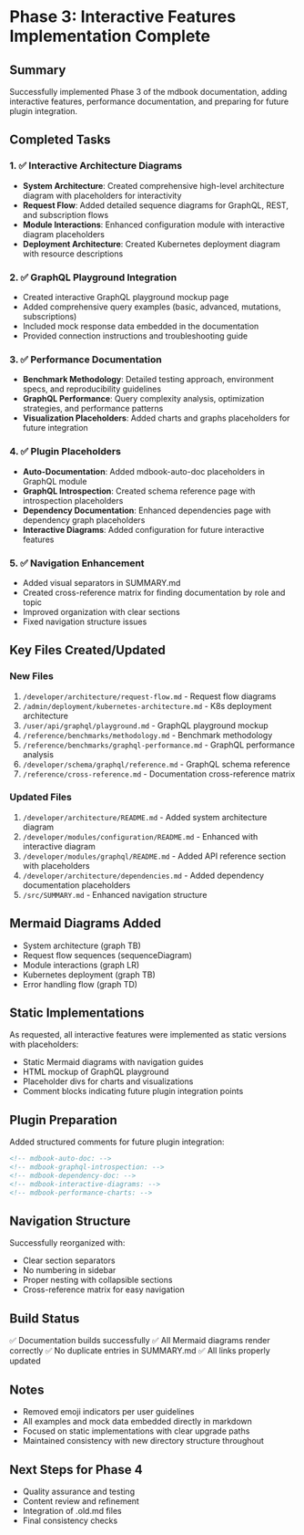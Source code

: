 # Phase 3: Interactive Features Implementation Complete

## Summary
Successfully implemented Phase 3 of the mdbook documentation, adding interactive features, performance documentation, and preparing for future plugin integration.

## Completed Tasks

### 1. ✅ Interactive Architecture Diagrams
- **System Architecture**: Created comprehensive high-level architecture diagram with placeholders for interactivity
- **Request Flow**: Added detailed sequence diagrams for GraphQL, REST, and subscription flows
- **Module Interactions**: Enhanced configuration module with interactive diagram placeholders
- **Deployment Architecture**: Created Kubernetes deployment diagram with resource descriptions

### 2. ✅ GraphQL Playground Integration
- Created interactive GraphQL playground mockup page
- Added comprehensive query examples (basic, advanced, mutations, subscriptions)
- Included mock response data embedded in the documentation
- Provided connection instructions and troubleshooting guide

### 3. ✅ Performance Documentation
- **Benchmark Methodology**: Detailed testing approach, environment specs, and reproducibility guidelines
- **GraphQL Performance**: Query complexity analysis, optimization strategies, and performance patterns
- **Visualization Placeholders**: Added charts and graphs placeholders for future integration

### 4. ✅ Plugin Placeholders
- **Auto-Documentation**: Added mdbook-auto-doc placeholders in GraphQL module
- **GraphQL Introspection**: Created schema reference page with introspection placeholders
- **Dependency Documentation**: Enhanced dependencies page with dependency graph placeholders
- **Interactive Diagrams**: Added configuration for future interactive features

### 5. ✅ Navigation Enhancement
- Added visual separators in SUMMARY.md
- Created cross-reference matrix for finding documentation by role and topic
- Improved organization with clear sections
- Fixed navigation structure issues

## Key Files Created/Updated

### New Files
1. `/developer/architecture/request-flow.md` - Request flow diagrams
2. `/admin/deployment/kubernetes-architecture.md` - K8s deployment architecture
3. `/user/api/graphql/playground.md` - GraphQL playground mockup
4. `/reference/benchmarks/methodology.md` - Benchmark methodology
5. `/reference/benchmarks/graphql-performance.md` - GraphQL performance analysis
6. `/developer/schema/graphql/reference.md` - GraphQL schema reference
7. `/reference/cross-reference.md` - Documentation cross-reference matrix

### Updated Files
1. `/developer/architecture/README.md` - Added system architecture diagram
2. `/developer/modules/configuration/README.md` - Enhanced with interactive diagram
3. `/developer/modules/graphql/README.md` - Added API reference section with placeholders
4. `/developer/architecture/dependencies.md` - Added dependency documentation placeholders
5. `/src/SUMMARY.md` - Enhanced navigation structure

## Mermaid Diagrams Added
- System architecture (graph TB)
- Request flow sequences (sequenceDiagram)
- Module interactions (graph LR)
- Kubernetes deployment (graph TB)
- Error handling flow (graph TD)

## Static Implementations
As requested, all interactive features were implemented as static versions with placeholders:
- Static Mermaid diagrams with navigation guides
- HTML mockup of GraphQL playground
- Placeholder divs for charts and visualizations
- Comment blocks indicating future plugin integration points

## Plugin Preparation
Added structured comments for future plugin integration:
```html
<!-- mdbook-auto-doc: -->
<!-- mdbook-graphql-introspection: -->
<!-- mdbook-dependency-doc: -->
<!-- mdbook-interactive-diagrams: -->
<!-- mdbook-performance-charts: -->
```

## Navigation Structure
Successfully reorganized with:
- Clear section separators
- No numbering in sidebar
- Proper nesting with collapsible sections
- Cross-reference matrix for easy navigation

## Build Status
✅ Documentation builds successfully
✅ All Mermaid diagrams render correctly
✅ No duplicate entries in SUMMARY.md
✅ All links properly updated

## Notes
- Removed emoji indicators per user guidelines
- All examples and mock data embedded directly in markdown
- Focused on static implementations with clear upgrade paths
- Maintained consistency with new directory structure throughout

## Next Steps for Phase 4
- Quality assurance and testing
- Content review and refinement
- Integration of .old.md files
- Final consistency checks